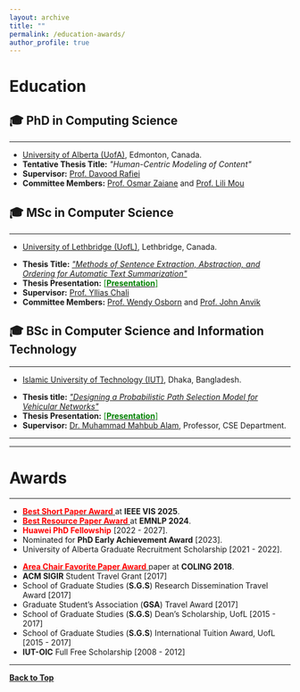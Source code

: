 ```yaml
---
layout: archive
title: ""
permalink: /education-awards/
author_profile: true
---
```


# Education

## 🎓 PhD in Computing Science
---------------------------------
* [University of Alberta (UofA)](https://www.ualberta.ca/index.html), Edmonton, Canada.
* **Tentative Thesis Title:** *"Human-Centric Modeling of Content"*
* **Supervisor:** [Prof. Davood Rafiei](https://webdocs.cs.ualberta.ca/~drafiei/)
* **Committee Members:** [Prof. Osmar Zaiane](https://webdocs.cs.ualberta.ca/~zaiane/) and [Prof. Lili Mou ](https://lili-mou.github.io/)


## 🎓 MSc in Computer Science
--------------------------------

* [University of Lethbridge (UofL)](https://www.uleth.ca/), Lethbridge, Canada.
<!-- **CGPA:  4.00** <span style ="color:Green"> [*out of 4.00* ] </span>-->
* **Thesis Title:** [*"Methods of Sentence Extraction, Abstraction, and Ordering for Automatic Text Summarization"*](https://opus.uleth.ca/bitstream/handle/10133/4993/NAYEEM_MIR_TAFSEER_MSC_2017.pdf) 
* **Thesis Presentation:** [<span style ="color:Green"> [**Presentation**] </span>](https://tafseer-nayeem.github.io/files/MSc_Thesis_Presenation.pdf) 
* **Supervisor:** [Prof. Yllias Chali](http://www.cs.uleth.ca/~chali/)
* **Committee Members:** [Prof. Wendy Osborn](http://directory.uleth.ca/users/wendy.osborn) and [Prof. John Anvik ](http://directory.uleth.ca/users/john.anvik)


## 🎓 BSc in Computer Science and Information Technology
-----------------------------------------------------------


* [Islamic University of Technology (IUT)](https://www.iutoic-dhaka.edu/), Dhaka, Bangladesh.
<!-- **CGPA:  3.92** <span style ="color:Green"> [*out of 4.00* ] </span>-->
* **Thesis title:** [*"Designing a Probabilistic Path Selection Model for Vehicular Networks"*](https://tafseer-nayeem.github.io/files/BSc_Thesis.pdf) 
* **Thesis Presentation:** [<span style ="color:Green"> [**Presentation**] </span>](https://tafseer-nayeem.github.io/files/BSc_Thesis_Presentation.pdf) 
* **Supervisor:** [Dr. Muhammad Mahbub Alam](https://scholar.google.com/citations?user=5sjCt8cAAAAJ&hl=en), Professor, CSE Department.


<!-- <a href="https://tafseer-nayeem.github.io/education-awards/"> <img src="https://tafseer-nayeem.github.io/images/educations.png" alt="Education"
	title="Education" width="500" height="50"> </a>
-->
------------------------------------------------------
------------------------------------------------------

# Awards
---------
* [<span style="color:Red"> **Best Short Paper Award** </span>](https://ieeevis.org/year/2025/info/program/papers_list) at **IEEE VIS 2025**.
* [<span style="color:Red"> **Best Resource Paper Award** </span>](https://2024.emnlp.org/program/best_papers/) at **EMNLP 2024**.
* <span style="color:Red"> **Huawei PhD Fellowship** </span> [2022 - 2027].
* Nominated for **PhD Early Achievement Award** [2023].
* University of Alberta Graduate Recruitment Scholarship [2021 - 2022].
<!-- * [<span style="color:Red"> **Best Paper Nomination** </span>](http://coling2018.org/coling-2018-best-papers/) at **COLING 2018**. -->
* [<span style="color:Red"> **Area Chair Favorite Paper Award** </span>](http://coling2018.org/coling-2018-best-papers/) paper at **COLING 2018**.
* **ACM SIGIR** Student Travel Grant [2017]
* School of Graduate Studies (**S.G.S**) Research Dissemination Travel Award [2017]
* Graduate Student’s Association (**GSA**) Travel Award [2017]
* School of Graduate Studies (**S.G.S**) Dean’s Scholarship, UofL [2015 - 2017]
* School of Graduate Studies (**S.G.S**) International Tuition Award, UofL [2015 - 2017]
* **IUT-OIC** Full Free Scholarship [2008 - 2012]

<!-- 
<a href="https://tafseer-nayeem.github.io/education-awards/"> <img src="https://tafseer-nayeem.github.io/images/awards.png" alt="Awards"
	title="Awards" width="550" height="30"> </a>
-->
--------------------------------------------

[**Back to Top**](#)

